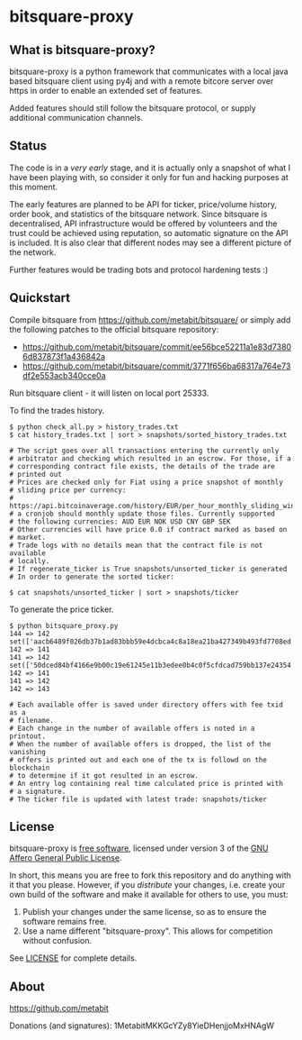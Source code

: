 # bitsquare-proxy

What is bitsquare-proxy?
------------------------

bitsquare-proxy is a python framework that communicates with a local java based bitsquare client using py4j and with a remote bitcore server over https in order to enable an extended set of features.

Added features should still follow the bitsquare protocol, or supply additional communication channels.


Status
------

The code is in a *very early* stage, and it is actually only a snapshot of what I have been playing with, so consider it only for fun and hacking purposes at this moment.

The early features are planned to be API for ticker, price/volume history, order book, and statistics of the bitsquare network. Since bitsquare is decentralised, API infrastructure would be offered by volunteers and the trust could be achieved using reputation, so automatic signature on the API is included. It is also clear that different nodes may see a different picture of the network.

Further features would be trading bots and protocol hardening tests :)


Quickstart
----------

Compile bitsquare from https://github.com/metabit/bitsquare/ or simply add the following patches to the official bitsquare repository:

- https://github.com/metabit/bitsquare/commit/ee56bce52211a1e83d73806d837873f1a436842a
- https://github.com/metabit/bitsquare/commit/3771f656ba68317a764e73df2e553acb340cce0a

Run bitsquare client - it will listen on local port 25333.


To find the trades history.

    $ python check_all.py > history_trades.txt
    $ cat history_trades.txt | sort > snapshots/sorted_history_trades.txt

    # The script goes over all transactions entering the currently only 
    # arbitrator and checking which resulted in an escrow. For those, if a 
    # corresponding contract file exists, the details of the trade are 
    # printed out
    # Prices are checked only for Fiat using a price snapshot of monthly
    # sliding price per currency:
    # https://api.bitcoinaverage.com/history/EUR/per_hour_monthly_sliding_window.csv
    # a cronjob should monthly update those files. Currently supported
    # the following currencies: AUD EUR NOK USD CNY GBP SEK
    # Other currencies will have price 0.0 if contract marked as based on
    # market.
    # Trade logs with no details mean that the contract file is not available
    # locally.
    # If regenerate_ticker is True snapshots/unsorted_ticker is generated
    # In order to generate the sorted ticker:

    $ cat snapshots/unsorted_ticker | sort > snapshots/ticker
    

To generate the price ticker.

    $ python bitsquare_proxy.py
    144 => 142
    set(['aacb6489f026db37b1ad83bbb59e4dcbca4c8a18ea21ba427349b493fd7708ed'])
    142 => 141
    141 => 142
    set(['50dced84bf4166e9b00c19e61245e11b3edee0b4c0f5cfdcad759bb137e24354'])
    142 => 141
    141 => 142
    142 => 143

    # Each available offer is saved under directory offers with fee txid as a 
    # filename.
    # Each change in the number of available offers is noted in a printout.
    # When the number of available offers is dropped, the list of the vanishing
    # offers is printed out and each one of the tx is followd on the blockchain
    # to determine if it got resulted in an escrow.
    # An entry log containing real time calculated price is printed with
    # a signature.
    # The ticker file is updated with latest trade: snapshots/ticker


License
-------

bitsquare-proxy is [free software](https://www.gnu.org/philosophy/free-sw.html), licensed under version 3 of the [GNU Affero General Public License](https://gnu.org/licenses/agpl.html).

In short, this means you are free to fork this repository and do anything with it that you please. However, if you _distribute_ your changes, i.e. create your own build of the software and make it available for others to use, you must:

 1. Publish your changes under the same license, so as to ensure the software remains free.
 2. Use a name different "bitsquare-proxy". This allows for competition without confusion.

See [LICENSE](LICENSE) for complete details.


About
-----

https://github.com/metabit

Donations (and signatures): 1MetabitMKKGcYZy8YieDHenjjoMxHNAgW
